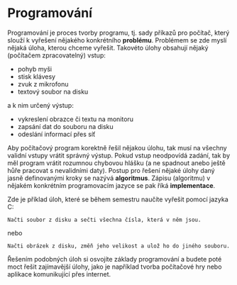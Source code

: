 # Programování
Programování je proces tvorby programu, tj. sady příkazů pro počítač, který slouží k vyřešení
nějakého konkrétního **problému**. Problémem se zde myslí nějaká úloha, kterou chceme vyřešit.
Takovéto úlohy obsahují nějaký (počítačem zpracovatelný) vstup:

- pohyb myši
- stisk klávesy
- zvuk z mikrofonu
- textový soubor na disku

a k nim určený výstup:

- vykreslení obrazce či textu na monitoru
- zapsání dat do souboru na disku
- odeslání informací přes síť

Aby počítačový program korektně řešil nějakou úlohu, tak musí na všechny validní vstupy vrátit
správný výstup. Pokud vstup neodpovídá zadání, tak by měl program vrátit rozumnou chybovou hlášku
(a ne spadnout anebo ještě hůře pracovat s nevalidními daty). Postup pro řešení nějaké úlohy daný
jasně definovanými kroky se nazývá **algoritmus**. Zápisu (algoritmu) v nějakém konkrétním programovacím
jazyce se pak říká **implementace**.

Zde je příklad úloh, které se během semestru naučíte vyřešit pomocí jazyka C:

`Načti soubor z disku a sečti všechna čísla, která v něm jsou.`

nebo

`Načti obrázek z disku, změň jeho velikost a ulož ho do jiného souboru.`

Řešením podobných úloh si osvojíte základy programování a budete poté moct řešit zajímavější úlohy,
jako je například tvorba počítačové hry nebo aplikace komunikující přes internet.
